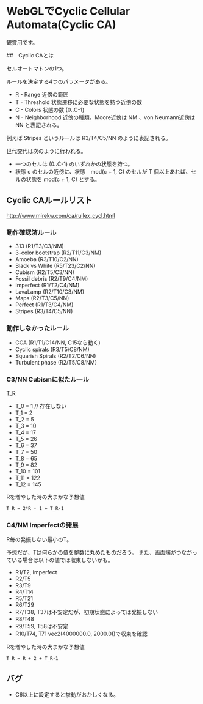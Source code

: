 # WebGLでCyclic Cellular Automata(Cyclic CA)

観賞用です。

##　Cyclic CAとは

セルオートマトンの1つ。

ルールを決定する4つのパラメータがある。

- R - Range 近傍の範囲
- T - Threshold 状態遷移に必要な状態を持つ近傍の数
- C - Colors 状態の数 (0..C-1)
- N - Neighborhood 近傍の種類。Moore近傍は NM 、von Neumann近傍は NN と表記される。

例えば Stripes というルールは R3/T4/C5/NN のように表記される。

世代交代は次のように行われる。

- 一つのセルは (0..C-1) のいずれかの状態を持つ。
- 状態 c のセルの近傍に、状態　mod(c + 1, C) のセルが T 個以上あれば、セルの状態を mod(c + 1, C) とする。

## Cyclic CAルールリスト
http://www.mirekw.com/ca/rullex_cycl.html

### 動作確認済ルール

- 313 (R1/T3/C3/NM)
- 3-color bootstrap (R2/T11/C3/NM)
- Amoeba (R3/T10/C2/NN)
- Black vs White (R5/T23/C2/NN)
- Cubism (R2/T5/C3/NN)
- Fossil debris (R2/T9/C4/NM)
- Imperfect (R1/T2/C4/NM)
- LavaLamp (R2/T10/C3/NM)
- Maps (R2/T3/C5/NN)
- Perfect (R1/T3/C4/NM)
- Stripes (R3/T4/C5/NN)

### 動作しなかったルール

- CCA (R1/T1/C14/NN, C15なら動く)
- Cyclic spirals (R3/T5/C8/NM)
- Squarish Spirals (R2/T2/C6/NN)
- Turbulent phase (R2/T5/C8/NM)

### C3/NN Cubismに似たルール

T_R

- T_0  = 1 // 存在しない
- T_1  = 2
- T_2  = 5
- T_3  = 10
- T_4  = 17
- T_5  = 26
- T_6  = 37
- T_7  = 50
- T_8  = 65
- T_9  = 82
- T_10 = 101
- T_11 = 122
- T_12 = 145

Rを増やした時の大まかな予想値

```
T_R = 2*R - 1 + T_R-1
```

### C4/NM Imperfectの発展

R毎の発振しない最小のT。

予想だが、Tは何らかの値を整数に丸めたものだろう。
また、画面端がつながっている場合は以下の値では収束しないかも。

- R1/T2, Imperfect
- R2/T5
- R3/T9
- R4/T14
- R5/T21
- R6/T29
- R7/T38, T37は不安定だが、初期状態によっては発振しない
- R8/T48
- R9/T59, T58は不安定
- R10/T74, T71 vec2(4000000.0, 2000.0))で収束を確認

Rを増やした時の大まかな予想値

```
T_R = R + 2 + T_R-1
```

## バグ

- C6以上に設定すると挙動がおかしくなる。
